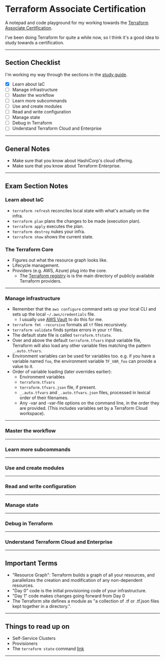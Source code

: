 # Terraform Associate Certification

A notepad and code playground for my working towards the [Terraform Associate Certification](https://www.hashicorp.com/certification/terraform-associate).

I've been doing Terraform for quite a while now, so I think it's a good idea to study towards a certification.

---

## Section Checklist

I'm working my way through the sections in the [study guide](https://learn.hashicorp.com/tutorials/terraform/associate-study).

- [x] Learn about IaC
- [ ] Manage infrastructure
- [ ] Master the workflow
- [ ] Learn more subcommands
- [ ] Use and create modules
- [ ] Read and write configuration
- [ ] Manage state
- [ ] Debug in Terraform
- [ ] Understand Terraform Cloud and Enterprise

---

## General Notes

- Make sure that you know about HashiCorp's cloud offering.
- Make sure that you know about Terraform Enterprise.

---

## Exam Section Notes

### Learn about IaC

- `terraform refresh` reconciles local state with what's actually on the infra.
- `terraform plan` plans the changes to be made (execution plan).
- `terraform apply` executes the plan.
- `terraform destroy` nukes your infra.
- `terraform show` shows the current state.

### The Terraform Core

- Figures out what the resource graph looks like.
- Lifecycle management.
- Providers (e.g. AWS, Azure) plug into the core.
  - The [Terraform registry](https://registry.terraform.io/browse/providers) is is the main directory of publicly available Terraform providers.

---

### Manage infrastructure

- Remember that the `aws configure` command sets up your local CLI and sets up the local `~/.aws/credentials` file.
  - I usually use [AWS Vault](https://github.com/99designs/aws-vault) to do this for me.
- `terraform fmt -recursive` formats all `tf` files recursively.
- `terraform validate` finds syntax errors in your `tf` files.
- The default state file is called `terraform.tfstate`.
- Over and above the default `terraform.tfvars` input variable file, Terraform will also load any other variable files matching the pattern `_.auto.tfvars`.
- Environment variables can be used for variables too. e.g. if you have a variable named `foo`, the environment variable `TF_VAR_foo` can provide a value to it.
- Order of variable loading (later overrides earlier):
  - Environment variables
  - `terraform.tfvars`
  - `terraform.tfvars.json` file, if present.
  - `_.auto.tfvars` and `_.auto.tfvars.json` files, processed in lexical order of their filenames.
  - Any -var and -var-file options on the command line, in the order they are provided. (This includes variables set by a Terraform Cloud workspace).

---

### Master the workflow

---

### Learn more subcommands

---

### Use and create modules

---

### Read and write configuration

---

### Manage state

---

### Debug in Terraform

---

### Understand Terraform Cloud and Enterprise

---

## Important Terms

- "Resource Graph": Terraform builds a graph of all your resources, and parallelizes the creation and modification of any non-dependent resources.
- "Day 0" code is the initial provisioning code of your infrastructure.
- "Day 1" code makes changes going forward from Day 0
- The Terraform site defines a module as "a collection of .tf or .tf.json files kept together in a directory.".

---

## Things to read up on

- Self-Service Clusters
- Provisioners
- The `terraform state` command [link](https://www.terraform.io/docs/commands/state/index.html)

---
